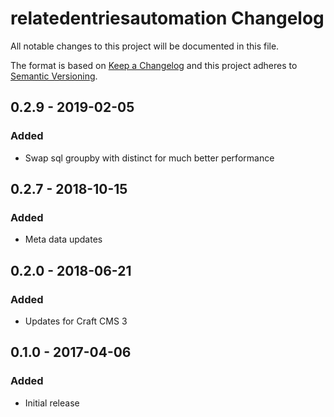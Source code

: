 # relatedentriesautomation Changelog

All notable changes to this project will be documented in this file.

The format is based on [Keep a Changelog](http://keepachangelog.com/) and this project adheres to [Semantic Versioning](http://semver.org/).

## 0.2.9 - 2019-02-05
### Added
- Swap sql groupby with distinct for much better performance

## 0.2.7 - 2018-10-15
### Added
- Meta data updates

## 0.2.0 - 2018-06-21
### Added
- Updates for Craft CMS 3

## 0.1.0 - 2017-04-06
### Added
- Initial release
